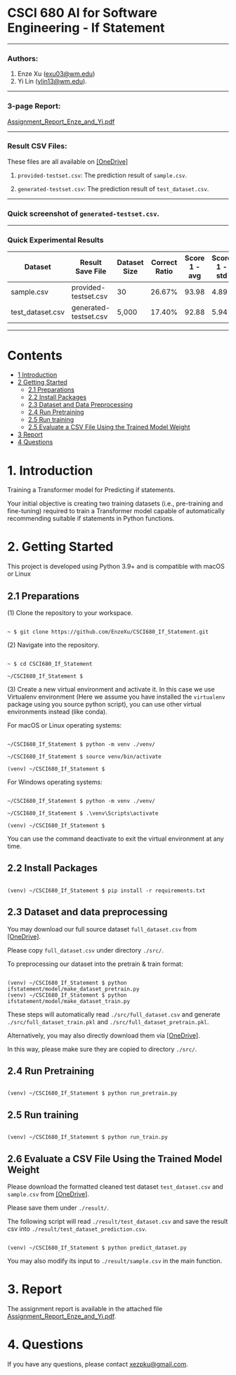 CSCI 680 AI for Software Engineering - If Statement
===

---

### Authors: 
1) Enze Xu (exu03@wm.edu)
2) Yi Lin (ylin13@wm.edu).
---

### 3-page Report:
[Assignment_Report_Enze_and_Yi.pdf](Assignment_Report_Enze_and_Yi.pdf)

---

### Result CSV Files:
These files are all available on [[OneDrive]](https://wmedu-my.sharepoint.com/:f:/g/personal/exu03_wm_edu/EgkSjqpbkqBAj1lqMXTdnF8BC3cHu9BN2DfHlh1yZquhng?e=xd8Lsd)
1) `provided-testset.csv`: The prediction result of `sample.csv`.

2) `generated-testset.csv`: The prediction result of `test_dataset.csv`.
---

### Quick screenshot of `generated-testset.csv`.

---

### Quick Experimental Results

| **Dataset**      | **Result Save File**      | **Dataset Size** | **Correct Ratio** | Score 1 - avg | Score 1 - std | Score 2 - avg | Score 2 - std     | Score Avg - avg    | Score Avg - std     |
|------------------|---------------------------|------------------|--------------------|---------------|---------------|---------------|---------------|---------------|---------------|
| sample.csv       | provided-testset.csv      | 30               | 26.67%                                 | 93.98         | 4.89          | 63.22         | 27.72   | 78.60  | 15.99   |
| test_dataset.csv | generated-testset.csv     | 5,000            | 17.40%           | 92.88         | 5.94          | 60.22         | 27.73   | 76.55  | 15.96   |

---

# Contents

* [1 Introduction](#1-introduction)
* [2 Getting Started](#2-getting-started)
  * [2.1 Preparations](#21-preparations)
  * [2.2 Install Packages](#22-install-packages)
  * [2.3 Dataset and Data Preprocessing](#23-dataset-and-data-preprocessing)
  * [2.4 Run Pretraining](#24-run-pretraining)
  * [2.5 Run training](#25-run-training)
  * [2.5 Evaluate a CSV File Using the Trained Model Weight](#26-evaluate-a-csv-file-using-the-trained-model-weight)
* [3 Report](#3-report)
* [4 Questions](#4-questions)

[//]: # ()
[//]: # (---)

[//]: # (![heatmap]&#40;https://github.com/user-attachments/assets/4e0ca210-8325-46eb-b083-9740452cd5b4&#41;)

[//]: # ()
[//]: # ()
[//]: # (---)


# 1. Introduction

Training a Transformer model for Predicting if statements.

Your initial objective is creating two training datasets (i.e., pre-training and fine-tuning) required to train a Transformer model capable of automatically recommending suitable if statements in Python functions.


# 2. Getting Started


This project is developed using Python 3.9+ and is compatible with macOS or Linux


## 2.1 Preparations


(1) Clone the repository to your workspace.


```shell

~ $ git clone https://github.com/EnzeXu/CSCI680_If_Statement.git

```


(2) Navigate into the repository.

```shell

~ $ cd CSCI680_If_Statement

~/CSCI680_If_Statement $

```


(3) Create a new virtual environment and activate it. In this case we use Virtualenv environment (Here we assume you have installed the `virtualenv` package using you source python script), you can use other virtual environments instead (like conda).


For macOS or Linux operating systems:

```shell

~/CSCI680_If_Statement $ python -m venv ./venv/

~/CSCI680_If_Statement $ source venv/bin/activate

(venv) ~/CSCI680_If_Statement $ 

```


For Windows operating systems:


```shell

~/CSCI680_If_Statement $ python -m venv ./venv/

~/CSCI680_If_Statement $ .\venv\Scripts\activate

(venv) ~/CSCI680_If_Statement $ 

```


You can use the command deactivate to exit the virtual environment at any time.


## 2.2 Install Packages


```shell

(venv) ~/CSCI680_If_Statement $ pip install -r requirements.txt

```

## 2.3 Dataset and data preprocessing

You may download our full source dataset `full_dataset.csv` from [[OneDrive]](https://wmedu-my.sharepoint.com/:f:/g/personal/exu03_wm_edu/EgkSjqpbkqBAj1lqMXTdnF8BC3cHu9BN2DfHlh1yZquhng?e=xd8Lsd).

Please copy `full_dataset.csv` under directory `./src/`.

To preprocessing our dataset into the pretrain & train format:

```shell

(venv) ~/CSCI680_If_Statement $ python ifstatement/model/make_dataset_pretrain.py
(venv) ~/CSCI680_If_Statement $ python ifstatement/model/make_dataset_train.py

```

These steps will automatically read `./src/full_dataset.csv` and generate `./src/full_dataset_train.pkl` and `./src/full_dataset_pretrain.pkl`.

Alternatively, you may also directly download them via [[OneDrive]](https://wmedu-my.sharepoint.com/:f:/g/personal/exu03_wm_edu/EgkSjqpbkqBAj1lqMXTdnF8BC3cHu9BN2DfHlh1yZquhng?e=xd8Lsd).

In this way, please make sure they are copied to directory `./src/`.

## 2.4 Run Pretraining


```shell

(venv) ~/CSCI680_If_Statement $ python run_pretrain.py

```

## 2.5 Run training


```shell

(venv) ~/CSCI680_If_Statement $ python run_train.py

```

## 2.6 Evaluate a CSV File Using the Trained Model Weight

Please download the formatted cleaned test dataset `test_dataset.csv` and `sample.csv` from [[OneDrive]](https://wmedu-my.sharepoint.com/:f:/g/personal/exu03_wm_edu/EgkSjqpbkqBAj1lqMXTdnF8BC3cHu9BN2DfHlh1yZquhng?e=xd8Lsd).

Please save them under `./result/`.

The following script will read `./result/test_dataset.csv` and save the result csv into `./result/test_dataset_prediction.csv`.

```shell

(venv) ~/CSCI680_If_Statement $ python predict_dataset.py

```

You may also modify its input to `./result/sample.csv` in the main function.

# 3. Report


The assignment report is available in the attached file [Assignment_Report_Enze_and_Yi.pdf](Assignment_Report_Enze_and_Yi.pdf).



# 4. Questions


If you have any questions, please contact xezpku@gmail.com.



